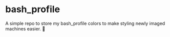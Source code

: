 # bash_profile
A simple repo to store my bash_profile colors to make styling newly imaged machines easier. 🍻